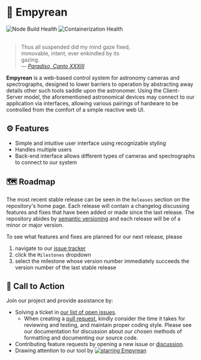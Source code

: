 # 🔭 Empyrean


![Node Build Health](https://github.com/Empyrean-Capstone/Empyrean/actions/workflows/setup.yml/badge.svg)
![Containerization Health](https://github.com/Empyrean-Capstone/Empyrean/actions/workflows/build_services.yml/badge.svg)
</br>
</br>


> Thus all suspended did my mind gaze fixed,</br>
immovable, intent, ever enkindled by its</br>
gazing.</br>
&mdash; *[Paradiso, Canto XXXIII](https://archive.org/details/paradisoofdantea00dantrich/page/406/mode/2up)*

**Empyrean** is a web-based control system for astronomy cameras and spectrographs, designed to lower barriers to operation by abstracting away details other such tools saddle upon the astronomer. Using the Client-Server model, the aforementioned astronomical devices may connect to our application via interfaces, allowing various pairings of hardware to be controlled from the comfort of a simple reactive web UI.


## ⚙️ Features
- Simple and intuitive user interface using recognizable styling
- Handles multiple users
- Back-end interface allows different types of cameras and spectrographs to connect to our system


## 🗺️ Roadmap
The most recent stable release can be seen in the `Releases` section on the repository's home page. Each release will contain a changelog discussing features and fixes that have been added or made since the last release. The repository abides by [semantic versioning](https://semver.org/) and each release will be of a minor or major version.

To see what features and fixes are planned for our next release, please
1. navigate to our [issue tracker](https://github.com/Empyrean-Capstone/Empyrean/issues)
2. click the `Milestones` dropdown
3. select the milestone whose version number immediately succeeds the version number of the last stable release


## 🚨 Call to Action
Join our project and provide assistance by:

- Solving a ticket in [our list of open issues](https://github.com/Empyrean-Capstone/Empyrean/issues).
    - When creating a [pull request](https://github.com/Empyrean-Capstone/Empyrean/pulls), kindly consider the time it takes for reviewing and testing, and maintain proper coding style. Please see our documentation for discussion about our chosen methods of formatting and documenting our source code.
- Contributing feature requests by opening a new issue or [discussion](https://github.com/Empyrean-Capstone/Empyrean/discussions).
- Drawing attention to our tool by [![starring Empyrean](https://img.shields.io/github/stars/Empyrean-Capstone/Empyrean?style=social&label=starring%20Empyrean)](https://github.com/Empyrean-Capstone/Empyrean/)
